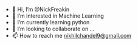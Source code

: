 - 👋 Hi, I’m @NickFreakin
- 👀 I’m interested in Machine Learning
- 🌱 I’m currently learning python
- 💞️ I’m looking to collaborate on ...
- 📫 How to reach me nikhilchandel9@gmail.com

<!---
NickFreakin/NickFreakin is a ✨ special ✨ repository because its `README.md` (this file) appears on your GitHub profile.
You can click the Preview link to take a look at your changes.
--->
